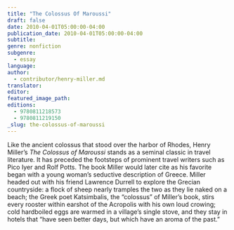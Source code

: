 ```yaml
---
title: "The Colossus Of Maroussi"
draft: false
date: 2010-04-01T05:00:00-04:00
publication_date: 2010-04-01T05:00:00-04:00
subtitle:
genre: nonfiction
subgenre:
  - essay
language:
author:
  - contributor/henry-miller.md
translator:
editor:
featured_image_path:
editions:
  - 9780811218573
  - 9780811219150
_slug: the-colossus-of-maroussi
---
```


Like the ancient colossus that stood over the harbor of Rhodes, Henry Miller’s _The Colossus of Maroussi_ stands as a seminal classic in travel literature. It has preceded the footsteps of prominent travel writers such as Pico Iyer and Rolf Potts. The book Miller would later cite as his favorite began with a young woman’s seductive description of Greece. Miller headed out with his friend Lawrence Durrell to explore the Grecian countryside: a flock of sheep nearly tramples the two as they lie naked on a beach; the Greek poet Katsimbalis, the “colossus” of Miller’s book, stirs every rooster within earshot of the Acropolis with his own loud crowing; cold hardboiled eggs are warmed in a village’s single stove, and they stay in hotels that “have seen better days, but which have an aroma of the past.”

